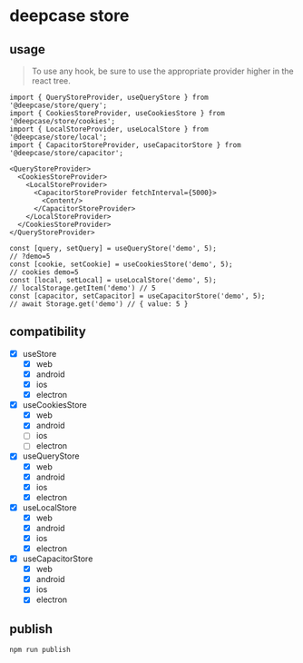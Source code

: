 # deepcase store

## usage

> To use any hook, be sure to use the appropriate provider higher in the react tree.

```tsx
import { QueryStoreProvider, useQueryStore } from '@deepcase/store/query';
import { CookiesStoreProvider, useCookiesStore } from '@deepcase/store/cookies';
import { LocalStoreProvider, useLocalStore } from '@deepcase/store/local';
import { CapacitorStoreProvider, useCapacitorStore } from '@deepcase/store/capacitor';
```

```tsx
<QueryStoreProvider>
  <CookiesStoreProvider>
    <LocalStoreProvider>
      <CapacitorStoreProvider fetchInterval={5000}>
        <Content/>
      </CapacitorStoreProvider>
    </LocalStoreProvider>
  </CookiesStoreProvider>
</QueryStoreProvider>
```

```tsx
const [query, setQuery] = useQueryStore('demo', 5);
// ?demo=5
const [cookie, setCookie] = useCookiesStore('demo', 5);
// cookies demo=5
const [local, setLocal] = useLocalStore('demo', 5);
// localStorage.getItem('demo') // 5
const [capacitor, setCapacitor] = useCapacitorStore('demo', 5);
// await Storage.get('demo') // { value: 5 }
```

## compatibility

- [x] useStore
  - [x] web
  - [x] android
  - [x] ios
  - [x] electron
- [x] useCookiesStore
  - [x] web
  - [x] android
  - [ ] ios
  - [ ] electron
- [x] useQueryStore
  - [x] web
  - [x] android
  - [x] ios
  - [x] electron
- [x] useLocalStore
  - [x] web
  - [x] android
  - [x] ios
  - [x] electron
- [x] useCapacitorStore
  - [x] web
  - [x] android
  - [x] ios
  - [x] electron

## publish

```sh
npm run publish
```
